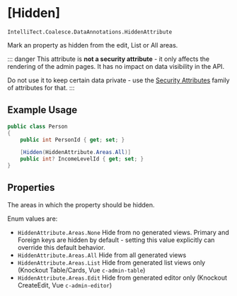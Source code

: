 
# [Hidden]

`IntelliTect.Coalesce.DataAnnotations.HiddenAttribute`

Mark an property as hidden from the edit, List or All areas.

::: danger
This attribute is **not a security attribute** - it only affects the rendering of the admin pages. It has no impact on data visibility in the API.

Do not use it to keep certain data private - use the [Security Attributes](/modeling/model-components/attributes/security-attribute.md) family of attributes for that.
:::   

## Example Usage

``` c#
public class Person
{
    public int PersonId { get; set; }

    [Hidden(HiddenAttribute.Areas.All)]
    public int? IncomeLevelId { get; set; }
}
```

## Properties
<Prop def="public Areas Area { get; set; } = Areas.All;" ctor=1 />
    
The areas in which the property should be hidden.

Enum values are:
- `HiddenAttribute.Areas.None` Hide from no generated views. Primary and Foreign keys are hidden by default - setting this value explicitly can override this default behavior.
- `HiddenAttribute.Areas.All` Hide from all generated views
- `HiddenAttribute.Areas.List` Hide from generated list views only (Knockout Table/Cards, Vue `c-admin-table`)
- `HiddenAttribute.Areas.Edit` Hide from generated editor only (Knockout CreateEdit, Vue `c-admin-editor`)

